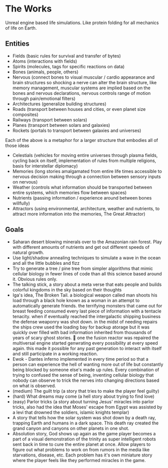 # The Works
Unreal engine based life simulations. Like protein folding for all mechanics of life on Earth.

## Entities
* Fields (basic rules for survival and transfer of bytes)
* Atoms (interactions with fields)
* Spirits (molecules, tags for specific reactions on data)
* Bones (animals, people, others)
* Nervous (connect bones to visual muscular / cardio appearance and brain structures so shocking a nerve can alter the brain structure, like memory management, muscular systems are implied based on the bones and nervous declarations, nervous controls range of motion through pain/emotional filters)
* Architectures (generalize building structures)
* Roads (transport between houses and cities, or even planet size composites)
* Railways (transport between solars)
* Planes (transport between solars and galaxies)
* Rockets (portals to transport between galaxies and universes)

Each of the above is a metaphor for a larger structure that embodies all of those ideas

* Celestials (vehicles for moving entire universes through plasma fields, cycling back on itself, implementation of rules from multiple religions, basis for interstellar diplomacy)
* Memories (long stories amalgamated from entire life times accessible to nervous decision making through a connection between sensory inputs on nervous)
* Weather (controls what information should be transported between entire systems, which memories flow between spaces)
* Nutrients (passing information / experience around between bones willfully)
* Attractors (using environmental, architecture, weather and nutrients, to attract more information into the memories, The Great Attractor)

## Goals
* Saharan desert blowing minerals over to the Amazonian rain forest. Play with different amounts of nutrients and get out different speeds of natural growth. 
* Use light/shadow annealing techniques to simulate a wave in the ocean and all the little bubbles and fizz
* Try to generate a tree / pine tree from simpler algorithms that mimic cellular biology in fewer lines of code than all this science based around it. Obvious rules only.
* The talking stick, a story about a meta verse that eats people and builds colorful kingdoms in the sky based on their thoughts
* Iga's idea, The Broken Tail. a biological weapon called man shoots his load through a black hole known as a woman in an attempt to automatically generate friends. the terrifying monsters that came out for breast feeding consumed every last piece of information with a tentacle tenacity. when if eventually reached the intergalactic shipping business the defense weaponry was shot down. in the midst of needing repairs the ships crew used the loading bay for backup atorage but it was quickly over filled with bad information inherited from thousands of years of scary ghost stories. 🤣 one the fusion reactor was repaired the multiversal engine started genwrating every possibility at every speed again. this made it possible for any past generation to interact with itself and still participate in a working reaction.
* Ewok - Dantes inferno implemented in every time period so that a person can experience the hell of wanting more out of life but constantly being blocked by someone else's made up rules. Every combination of trying to confused the sense of being, inventing cellular biology that nobody can observe to trick the nerves into changing directions based on what is observed.
* (medium) The guilt trip (a story that tries to make the player feel guilty)
* (hard) What dreams may come (a hell story about trying to find love)
* (easy) Parlor tricks (a story about turning Jesus' miracles into parlor tricks, also had the idea that Moses' escape from Egypt was assisted by a levi that drowned the soldiers, islamic knights templar)
* A story that tells how the solar system was shot down by a death ray, trapping Earth and humans in a dark space. This death ray created the grand canyon and canyons on other planets in one shot.
* Absolution story, God shows up again as the game player becomes a part of a visual demonstration of the trinity as super intelligent robots sent back in time to cure the entire planet at once. Allow players to figure out what problems to work on from rumors in the media like starvations, disease, etc. Each problem has it's own miniature story where the player feels like they performed miracles in the game.
